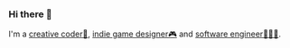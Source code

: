 ### Hi there 👋

I'm a [creative coder🎨](http://tengchao.org/), [indie game designer🎮](https://ffmaer.itch.io/) and [software engineer🌈🧑‍💻](https://instantaha.com/).

<!--
**ffmaer/ffmaer** is a ✨ _special_ ✨ repository because its `README.md` (this file) appears on your GitHub profile.

Here are some ideas to get you started:

- 🔭 I’m currently working on ...
- 🌱 I’m currently learning ...
- 👯 I’m looking to collaborate on ...
- 🤔 I’m looking for help with ...
- 💬 Ask me about ...
- 📫 How to reach me: ...
- 😄 Pronouns: ...
- ⚡ Fun fact: ...
-->
